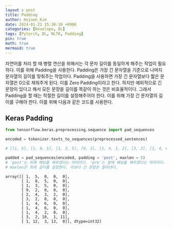 ```yaml
---
layout : post
title: Padding
author: Hojoon_Kim
date: 2024-01-21 15:30:10 +0900
categories: [Develope, DL]
tags: [Pytorch, DL, NLTK, Padding]
pin: true
math: true
mermaid: true
---
```

자연어를 처리 할 때 병렬 연산을 위해서는 각 문자 길이를 동일하게 해주는 작업이 필요하다. 이를 위해 Padding을 사용한다. Padding은 가장 긴 문자열을 기준으로 나머지 문자열의 길이를 맞춰주는 작업이다. Padding을 사용하면 가장 긴 문자열보다 짧은 문자열은 0으로 채워주게 된다. 이를 Zero Padding이라고 한다. 하지만 예외적으로 긴 문장이 있다고 해서 모든 문장을 길이를 똑같이 하는 것은 비효율적이다. 그래서 Padding을 할 때는 적절한 길이를 설정해주어야 한다. 이를 위해 가장 긴 문자열의 길이를 구해야 한다. 이를 위해 다음과 같은 코드를 사용한다.

## Keras Padding
```python
from tensorflow.keras.preprocessing.sequence import pad_sequences

encoded = tokenizer.texts_to_sequences(preprocessed_sentences)

# [[1, 5], [1, 8, 5], [1, 3, 5], [9, 2], [2, 4, 3, 2], [3, 2], [1, 4, 6], [1, 4, 6], [1, 4, 2], [7, 7, 3, 2, 10, 1, 11], [1, 12, 3, 13]]

padded = pad_sequences(encoded, padding = 'post', maxlen = 5)
# 'post'는 뒤에 패딩을 채우겠다는 의미이다. 'pre'는 앞에 패딩을 채우겠다는 의미이다.
# maxlen은 최대 길이를 설정한다. 이보다 긴 문장은 잘라낸다.

```
```
array([[ 1,  5,  0,  0,  0],
       [ 1,  8,  5,  0,  0],
       [ 1,  3,  5,  0,  0],
       [ 9,  2,  0,  0,  0],
       [ 2,  4,  3,  2,  0],
       [ 3,  2,  0,  0,  0],
       [ 1,  4,  6,  0,  0],
       [ 1,  4,  6,  0,  0],
       [ 1,  4,  2,  0,  0],
       [ 3,  2, 10,  1, 11],
       [ 1, 12,  3, 13,  0]], dtype=int32)
```


